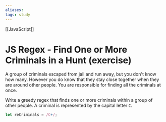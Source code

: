 ```yaml
---
aliases:
tags: study
---
```

[[JavaScript]]
# JS Regex - Find One or More Criminals in a Hunt (exercise)
A group of criminals escaped from jail and run away, but you don't know how many. However you do know that they stay close together when they are around other people. You are responsible for finding all the criminals at once.

Write a greedy regex that finds one or more criminals within a group of other people. A criminal is represented by the capital letter `C`.

```js
let reCriminals = /C+/;
```